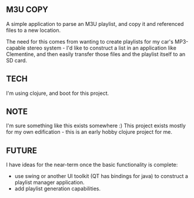 ## M3U COPY

A simple application to parse an M3U playlist, and copy it and referenced files to a new location.

The need for this comes from wanting to create playlists for my car's MP3-capable stereo system - I'd like to construct a list in an application like Clementine, and then easily transfer those files and the playlist itself to an SD card. 

## TECH
I'm using clojure, and boot for this project.

## NOTE
I'm sure something like this exists somewhere :) This project exists mostly for my own edification - this is an early hobby clojure project for me.

## FUTURE
I have ideas for the near-term once the basic functionality is complete:
  - use swing or another UI toolkit (QT has bindings for java) to construct a playlist manager application.
  - add playlist generation capabilities.  
